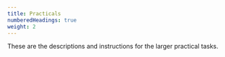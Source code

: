 ```yaml
---
title: Practicals
numberedHeadings: true
weight: 2
---
```


These are the descriptions and instructions for the larger practical tasks.
